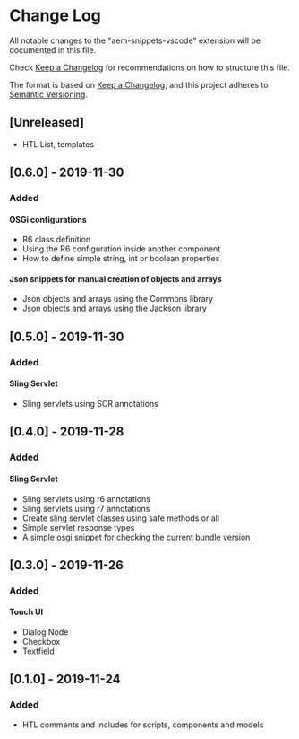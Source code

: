 # Change Log

All notable changes to the "aem-snippets-vscode" extension will be documented in this file.

Check [Keep a Changelog](http://keepachangelog.com/) for recommendations on how to structure this file.

The format is based on [Keep a Changelog](https://keepachangelog.com/en/1.0.0/),
and this project adheres to [Semantic Versioning](https://semver.org/spec/v2.0.0.html).

## [Unreleased]

- HTL List, templates

## [0.6.0] - 2019-11-30
### Added

#### OSGi configurations

- R6 class definition
- Using the R6 configuration inside another component
- How to define simple string, int or boolean properties

#### Json snippets for manual creation of objects and arrays

- Json objects and arrays using the Commons library
- Json objects and arrays using the Jackson library

## [0.5.0] - 2019-11-30
### Added

#### Sling Servlet

- Sling servlets using SCR annotations

## [0.4.0] - 2019-11-28
### Added

#### Sling Servlet
- Sling servlets using r6 annotations
- Sling servlets using r7 annotations
- Create sling servlet classes using safe methods or all
- Simple servlet response types
- A simple osgi snippet for checking the current bundle version

## [0.3.0] - 2019-11-26
### Added

#### Touch UI
- Dialog Node
- Checkbox
- Textfield

## [0.1.0] - 2019-11-24
### Added

- HTL comments and includes for scripts, components and models
